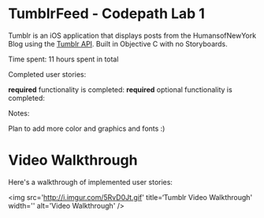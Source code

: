 # TumblrFeed - Codepath Lab 1


Tumblr is an iOS  application that displays posts from the HumansofNewYork Blog using the [Tumblr API](https://www.tumblr.com/docs/en/api/v2). Built in Objective C with no Storyboards.

Time spent: 11 hours spent in total

Completed user stories:

**required** functionality is completed:
**required** optional functionality is completed:

Notes:

Plan to add more color and graphics and fonts :)


# Video Walkthrough

Here's a walkthrough of implemented user stories:

<img src='http://i.imgur.com/5RvD0Jt.gif' title=‘Tumblr Video Walkthrough' width='' alt='Video Walkthrough' />
